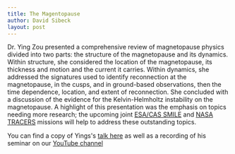 ```yaml
---
title: The Magentopause
author: David Sibeck
layout: post
---
```


Dr. Ying Zou presented a comprehensive review of magnetopause physics divided into two parts: the structure of the magnetopause and its dynamics.  Within structure, she considered the location of the magnetopause, its thickness and motion and the current it carries.  Within dynamics, she addressed the signatures used to identify reconnection at the magnetopause, in the cusps, and in ground-based observations, then the time dependence, location, and extent of reconnection.  She concluded with a discussion of the evidence for the Kelvin-Helmholtz instability on the magnetopause.  A highlight of this presentation was the emphasis on topics needing more research; the upcoming joint [ESA/CAS SMILE][3] and [NASA TRACERS][4] missions will help to address these outstanding topics.

You can find a copy of Yings's [talk here][1] as well as a recording of his seminar on our [YouTube channel][2]


[1]:https://github.com/MSOLSS/MagSeminars/blob/master/presentations/Seminar_Magnetopause_YZ.pdf
[2]:https://www.youtube.com/channel/UCNlOK9mCmI3V111EHQRCuEQ
[3]:https://www.cosmos.esa.int/web/smile/mission
[4]:https://www.nasa.gov/press-release/nasa-selects-missions-to-study-our-sun-its-effects-on-space-weather 
